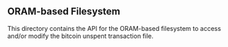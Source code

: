 ## ORAM-based Filesystem

This directory contains the API for the ORAM-based
filesystem to access and/or modify the bitcoin unspent
transaction file.
